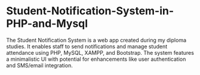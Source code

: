 # Student-Notification-System-in-PHP-and-Mysql
The Student Notification System is a web app created during my diploma studies. It enables staff to send notifications and manage student attendance using PHP, MySQL, XAMPP, and Bootstrap. The system features a minimalistic UI with potential for enhancements like user authentication and SMS/email integration.

